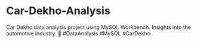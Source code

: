 # Car-Dekho-Analysis
Car Dekho data analysis project using MySQL Workbench. Insights into the automotive industry. 🚗 #DataAnalysis #MySQL #CarDekho
